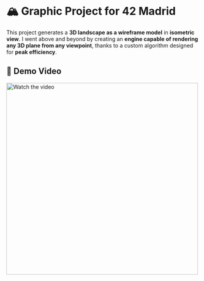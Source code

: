 <!DOCTYPE html>
<html lang="en">
<body>
  <h1>🏔️ Graphic Project for 42 Madrid</h1>

  <p>
    This project generates a <strong>3D landscape as a wireframe model</strong> in <strong>isometric view</strong>.
    I went above and beyond by creating an <strong>engine capable of rendering any 3D plane from any viewpoint</strong>,
    thanks to a custom algorithm designed for <strong>peak efficiency</strong>.
  </p>

  <h2>🎥 Demo Video</h2>
<a href="https://youtu.be/oqbom8hXNog">
  <img src="https://img.youtube.com/vi/oqbom8hXNog.0.jpg" alt="Watch the video" width="500">
</a>
</body>
</html>
